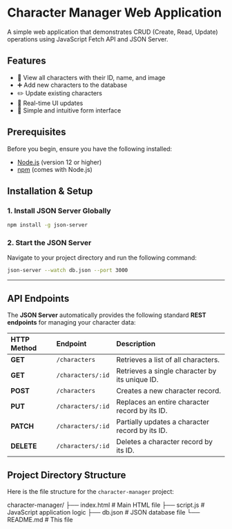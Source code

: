 # Character Manager Web Application

A simple web application that demonstrates CRUD (Create, Read, Update) operations using JavaScript Fetch API and JSON Server.

## Features

- 📝 View all characters with their ID, name, and image
- ➕ Add new characters to the database
- ✏️ Update existing characters
- 🔄 Real-time UI updates
- 🎯 Simple and intuitive form interface

## Prerequisites

Before you begin, ensure you have the following installed:
- [Node.js](https://nodejs.org/) (version 12 or higher)
- [npm](https://www.npmjs.com/) (comes with Node.js)

## Installation & Setup

### 1. Install JSON Server Globally

```bash
npm install -g json-server
```

### 2. Start the JSON Server

Navigate to your project directory and run the following command:

```bash
json-server --watch db.json --port 3000
```

---

## API Endpoints

The **JSON Server** automatically provides the following standard **REST endpoints** for managing your character data:

| HTTP Method | Endpoint | Description |
| :--- | :--- | :--- |
| **GET** | `/characters` | Retrieves a list of all characters. |
| **GET** | `/characters/:id` | Retrieves a single character by its unique ID. |
| **POST** | `/characters` | Creates a new character record. |
| **PUT** | `/characters/:id` | Replaces an entire character record by its ID. |
| **PATCH** | `/characters/:id` | Partially updates a character record by its ID. |
| **DELETE** | `/characters/:id` | Deletes a character record by its ID. |

## Project Directory Structure

Here is the file structure for the `character-manager` project:



character-manager/
├── index.html          # Main HTML file
├── script.js           # JavaScript application logic
├── db.json             # JSON database file
└── README.md           # This file